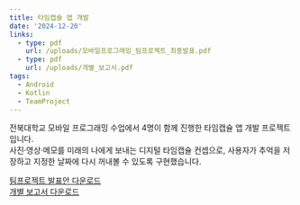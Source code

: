 ```yaml
---
title: 타임캡슐 앱 개발
date: '2024-12-20'
links:
  - type: pdf
    url: /uploads/모바일프로그래밍_팀프로젝트_최종발표.pdf
  - type: pdf
    url: /uploads/개별_보고서.pdf
tags:
  - Android
  - Kotlin
  - TeamProject
---
```


전북대학교 모바일 프로그래밍 수업에서 4명이 함께 진행한 타임캡슐 앱 개발 프로젝트입니다.  
사진·영상·메모를 미래의 나에게 보내는 디지털 타임캡슐 컨셉으로, 사용자가 추억을 저장하고 지정한 날짜에 다시 꺼내볼 수 있도록 구현했습니다.

[팀프로젝트 발표안 다운로드](/uploads/모바일프로그래밍_팀프로젝트_최종발표.pdf)  
[개별 보고서 다운로드](/uploads/개별_보고서.pdf)

<!--more-->
